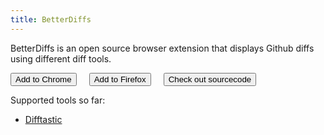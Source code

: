 ```yaml
---
title: BetterDiffs
---
```


BetterDiffs is an open source browser extension that displays Github diffs using different diff tools.


<div style="display:flex; gap: 20px">
    <button>Add to Chrome</button>
    <button>Add to Firefox</button>
    <button>Check out sourcecode</button>
</div>


Supported tools so far:

- [Difftastic](https://difftastic.wilfred.me.uk/)

